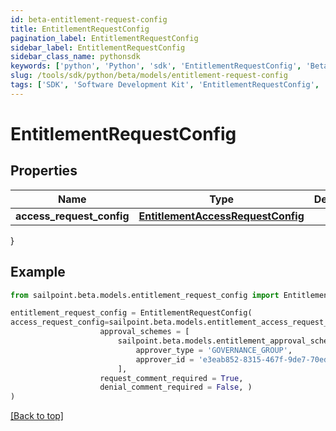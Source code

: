 ```yaml
---
id: beta-entitlement-request-config
title: EntitlementRequestConfig
pagination_label: EntitlementRequestConfig
sidebar_label: EntitlementRequestConfig
sidebar_class_name: pythonsdk
keywords: ['python', 'Python', 'sdk', 'EntitlementRequestConfig', 'BetaEntitlementRequestConfig'] 
slug: /tools/sdk/python/beta/models/entitlement-request-config
tags: ['SDK', 'Software Development Kit', 'EntitlementRequestConfig', 'BetaEntitlementRequestConfig']
---
```


# EntitlementRequestConfig


## Properties

Name | Type | Description | Notes
------------ | ------------- | ------------- | -------------
**access_request_config** | [**EntitlementAccessRequestConfig**](entitlement-access-request-config) |  | [optional] 
}

## Example

```python
from sailpoint.beta.models.entitlement_request_config import EntitlementRequestConfig

entitlement_request_config = EntitlementRequestConfig(
access_request_config=sailpoint.beta.models.entitlement_access_request_config.EntitlementAccessRequestConfig(
                    approval_schemes = [
                        sailpoint.beta.models.entitlement_approval_scheme.EntitlementApprovalScheme(
                            approver_type = 'GOVERNANCE_GROUP', 
                            approver_id = 'e3eab852-8315-467f-9de7-70eda97f63c8', )
                        ], 
                    request_comment_required = True, 
                    denial_comment_required = False, )
)

```
[[Back to top]](#) 


